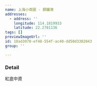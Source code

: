 ```yaml
---
name: 上海小南國 - 銅鑼灣
addresses:
  - address: ''
    longitude: 114.1819933
    latitude: 22.2781136
tags: []
previewImageUrl: ''
id: 18ad3070-ef48-554f-ac40-dd50d3302043
group: ''

---
```

### Detail
紅底中資
